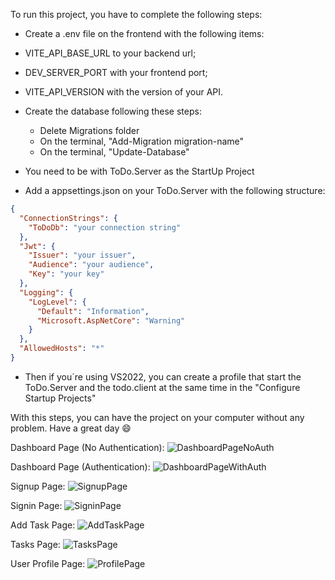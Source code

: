 To run this project, you have to complete the following steps:

- Create a .env file on the frontend with the following items:
-  VITE_API_BASE_URL to your backend url;
-   DEV_SERVER_PORT with your frontend port;
-   VITE_API_VERSION with the version of your API.

- Create the database following these steps:
  - Delete Migrations folder
  - On the terminal, "Add-Migration migration-name"
  - On the terminal, "Update-Database"
- You need to be with ToDo.Server as the StartUp Project
- Add a appsettings.json on your ToDo.Server with the following structure:
```json
{
  "ConnectionStrings": {
    "ToDoDb": "your connection string"
  },
  "Jwt": {
    "Issuer": "your issuer",
    "Audience": "your audience",
    "Key": "your key"
  },
  "Logging": {
    "LogLevel": {
      "Default": "Information",
      "Microsoft.AspNetCore": "Warning"
    }
  },
  "AllowedHosts": "*"
}
```
- Then if you´re using VS2022, you can create a profile that start the ToDo.Server and the todo.client at the same time in the "Configure Startup Projects"

With this steps, you can have the project on your computer without any problem. Have a great day 😄

Dashboard Page (No Authentication):
![DashboardPageNoAuth](https://github.com/user-attachments/assets/342c67ef-adfa-48ff-8240-46d782e59e10)

Dashboard Page (Authentication):
![DashboardPageWithAuth](https://github.com/user-attachments/assets/e7391c81-3881-452d-a22d-26ab5b4623b2)

Signup Page:
![SignupPage](https://github.com/user-attachments/assets/8a94d59f-8b00-4ebb-8728-e20ec6f5af8a)

Signin Page:
![SigninPage](https://github.com/user-attachments/assets/0410f736-3b2b-48dc-9ffa-6d600a67dfb7)

Add Task Page:
![AddTaskPage](https://github.com/user-attachments/assets/37dfee7b-652e-42ff-b0f9-878670585377)

Tasks Page:
![TasksPage](https://github.com/user-attachments/assets/07e87260-5651-4bfa-a09c-d90c29fb9383)

User Profile Page:
![ProfilePage](https://github.com/user-attachments/assets/fff38e2a-ad5f-4f07-b1dc-d432f33a0d7f)















